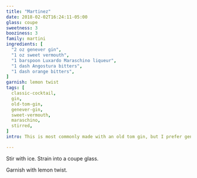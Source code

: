 ```yaml
---
title: "Martinez"
date: 2018-02-02T16:24:11-05:00
glass: coupe
sweetness: 3
booziness: 3
family: martini
ingredients: [
  "2 oz genever gin",
  "1 oz sweet vermouth",
  "1 barspoon Luxardo Maraschino liqueur",
  "1 dash Angostura bitters",
  "1 dash orange bitters",
]
garnish: lemon twist
tags: [
  classic-cocktail,
  gin,
  old-tom-gin,
  genever-gin,
  sweet-vermouth,
  maraschino,
  stirred,
]
intro: This is most commonly made with an old tom gin, but I prefer genever. This does not work well with a London dry gin.

---
```


Stir with ice. Strain into a coupe glass.

Garnish with lemon twist.
